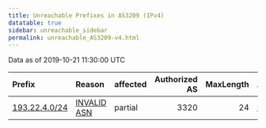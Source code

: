 ```yaml
---
title: Unreachable Prefixes in AS3209 (IPv4)
datatable: true
sidebar: unreachable_sidebar
permalink: unreachable_AS3209-v4.html
---
```


Data as of 2019-10-21 11:30:00 UTC


<div class="datatable-begin"></div>

| Prefix                                               | Reason                                                                                              | affected   |   Authorized AS |   MaxLength | Anchor                                         |   unreachable /24s |
|:-----------------------------------------------------|:----------------------------------------------------------------------------------------------------|:-----------|----------------:|------------:|:-----------------------------------------------|-------------------:|
| [193.22.4.0/24](https://stat.ripe.net/193.22.4.0/24) | [INVALID ASN](https://rpki-validator.ripe.net/announcement-preview?asn=AS3209&prefix=193.22.4.0/24) | partial    |            3320 |          24 | [RIPE](unreachable_RIPE_NCC_RPKI_Root-v4.html) |                  1 |

<div class="datatable-end"></div>
